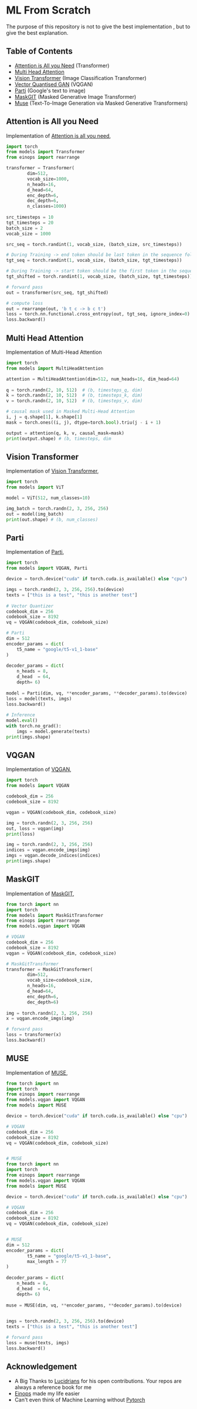 # ML From Scratch

The purpose of this repository is not to give the best implementation , but to give the best explanation.



## Table of Contents
  * [Attention is All you Need](#attention-is-all-you-need) (Transformer)
  * [Multi Head Attention](#multi-head-attention) 
  * [Vision Transformer](#vision-transformer) (Image Classification Transformer)
  * [Vector Quantised GAN](#vqgan) (VQGAN)
  * [Parti](#parti) (Google's text to image)
  * [MaskGIT](#MaskGIT) (Masked Generative Image Transformer)
  * [Muse](#Muse) (Text-To-Image Generation via Masked Generative Transformers)
  


## Attention is All you Need

Implementation of <a href="https://arxiv.org/abs/1706.03762">Attention is all you need</a>,

```python
import torch
from models import Transformer
from einops import rearrange

transformer = Transformer(
        dim=512,
        vocab_size=1000,
        n_heads=16,
        d_head=64,
        enc_depth=6,
        dec_depth=6,
        n_classes=1000)
    
src_timesteps = 10
tgt_timesteps = 20
batch_size = 2
vocab_size = 1000

src_seq = torch.randint(1, vocab_size, (batch_size, src_timesteps)) 

# During Training -> end token should be last token in the sequence followed by padding
tgt_seq = torch.randint(1, vocab_size, (batch_size, tgt_timesteps))

# During Training -> start token should be the first token in the sequence
tgt_shifted = torch.randint(1, vocab_size, (batch_size, tgt_timesteps))

# forward pass
out = transformer(src_seq, tgt_shifted)

# compute loss
out = rearrange(out, 'b t c -> b c t')
loss = torch.nn.functional.cross_entropy(out, tgt_seq, ignore_index=0)
loss.backward()
```

## Multi Head Attention

Implementation of Multi-Head Attention

```python
import torch
from models import MultiHeadAttention

attention = MultiHeadAttention(dim=512, num_heads=16, dim_head=64)
	
q = torch.randn(2, 10, 512)  # (b, timesteps_q, dim)
k = torch.randn(2, 10, 512)  # (b, timesteps_k, dim)
v = torch.randn(2, 10, 512)  # (b, timesteps_v, dim)

# causal mask used in Masked Multi-Head Attention
i, j = q.shape[1], k.shape[1]
mask = torch.ones((i, j), dtype=torch.bool).triu(j - i + 1)

output = attention(q, k, v, causal_mask=mask)
print(output.shape) # (b, timesteps, dim

```




## Vision Transformer

Implementation of <a href="https://arxiv.org/abs/2010.11929">Vision Transformer</a>,

```python
import torch
from models import ViT

model = ViT(512, num_classes=10)

img_batch = torch.randn(2, 3, 256, 256)
out = model(img_batch)
print(out.shape) # (b, num_classes)
```


## Parti

Implementation of <a href="https://sites.research.google/parti/">Parti</a>,

```python
import torch
from models import VQGAN, Parti

device = torch.device("cuda" if torch.cuda.is_available() else "cpu")

imgs = torch.randn(2, 3, 256, 256).to(device)
texts = ["this is a test", "this is another test"]
	
# Vector Quantizer 
codebook_dim = 256
codebook_size = 8192
vq = VQGAN(codebook_dim, codebook_size)

# Parti 
dim = 512
encoder_params = dict(
	t5_name = "google/t5-v1_1-base"
)
 
decoder_params = dict(
	n_heads = 8,
	d_head	= 64,
	depth= 6)
 
model = Parti(dim, vq, **encoder_params, **decoder_params).to(device)
loss = model(texts, imgs)
loss.backward()
 
# Inference
model.eval()
with torch.no_grad():
	imgs = model.generate(texts)
print(imgs.shape)
```
## VQGAN

Implementation of <a href="https://github.com/CompVis/taming-transformers">VQGAN</a>,

```python
import torch
from models import VQGAN

codebook_dim = 256
codebook_size = 8192

vqgan = VQGAN(codebook_dim, codebook_size)

img = torch.randn(2, 3, 256, 256)
out, loss = vqgan(img)
print(loss)

img = torch.randn(2, 3, 256, 256)
indices = vqgan.encode_imgs(img)
imgs = vqgan.decode_indices(indices)
print(imgs.shape)
```


## MaskGIT

Implementation of <a href="https://arxiv.org/pdf/2202.04200.pdf">MaskGIT</a>,

```python
from torch import nn
import torch
from models import MaskGitTransformer
from einops import rearrange
from models.vqgan import VQGAN

# VQGAN
codebook_dim = 256
codebook_size = 8192
vqgan = VQGAN(codebook_dim, codebook_size)

# MaskGitTransformer
transformer = MaskGitTransformer(
        dim=512,
        vocab_size=codebook_size,
        n_heads=16,
        d_head=64,
        enc_depth=6,
        dec_depth=6)
    
img = torch.randn(2, 3, 256, 256)
x = vqgan.encode_imgs(img)

# forward pass
loss = transformer(x)
loss.backward()
```


## MUSE

Implementation of <a href="https://arxiv.org/pdf/2301.00704.pdf">MUSE</a>,

```python
from torch import nn
import torch
from einops import rearrange
from models.vqgan import VQGAN
from models import MUSE

device = torch.device("cuda" if torch.cuda.is_available() else "cpu")

# VQGAN
codebook_dim = 256
codebook_size = 8192
vq = VQGAN(codebook_dim, codebook_size)


# MUSE 
from torch import nn
import torch
from einops import rearrange
from models.vqgan import VQGAN
from models import MUSE

device = torch.device("cuda" if torch.cuda.is_available() else "cpu")

# VQGAN
codebook_dim = 256
codebook_size = 8192
vq = VQGAN(codebook_dim, codebook_size)


# MUSE 
dim = 512
encoder_params = dict(
        t5_name = "google/t5-v1_1-base",
        max_length = 77
)
 
decoder_params = dict(
	n_heads = 8,
	d_head	= 64,
	depth= 6)
 
muse = MUSE(dim, vq, **encoder_params, **decoder_params).to(device)
    

imgs = torch.randn(2, 3, 256, 256).to(device)
texts = ["this is a test", "this is another test"]

# forward pass
loss = muse(texts, imgs)
loss.backward()
```

## Acknowledgement
- A Big Thanks to <a href="https://github.com/lucidrains">Lucidrians</a> for his open contributions. Your repos are always a reference book for me
- <a href="https://einops.rocks/">Einops</a> made my life easier
- Can't even think of Machine Learning without <a href="https://pytorch.org/"> Pytorch</a>



